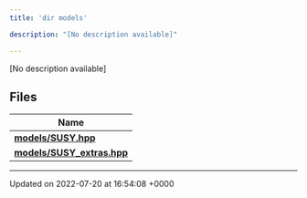 ```yaml
---
title: 'dir models'

description: "[No description available]"

---
```







[No description available]

## Files

| Name           |
| -------------- |
| **[models/SUSY.hpp](/documentation/code/files/susy_8hpp/#file-susy.hpp)**  |
| **[models/SUSY_extras.hpp](/documentation/code/files/susy__extras_8hpp/#file-susy-extras.hpp)**  |






-------------------------------

Updated on 2022-07-20 at 16:54:08 +0000
